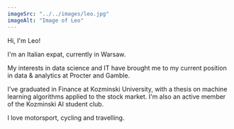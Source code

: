 ```yaml
---
imageSrc: "../../images/leo.jpg"
imageAlt: "Image of Leo"
---
```


Hi, I'm Leo!

I'm an Italian expat, currently in Warsaw. 

My interests in data science and IT have brought me to my current position in data & analytics at Procter and Gamble. 

I've graduated in Finance at Kozminski University, with a thesis on machine learning algorithms applied to the stock market. I'm also an active member of the Kozminski AI student club. 

I love motorsport, cycling and travelling. 
